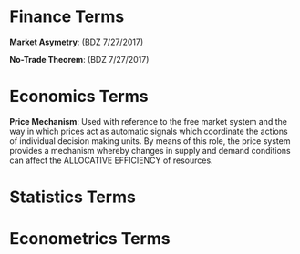 # Finance Terms

__Market Asymetry__: (BDZ 7/27/2017) 

__No-Trade Theorem__: (BDZ 7/27/2017)


# Economics Terms

__Price Mechanism__: Used with reference to the free market system and the way in which prices act as automatic signals which coordinate the actions of individual decision making units. By means of this role, the price system provides a mechanism whereby changes in supply and demand conditions can affect the ALLOCATIVE EFFICIENCY of resources.



# Statistics Terms


# Econometrics Terms
